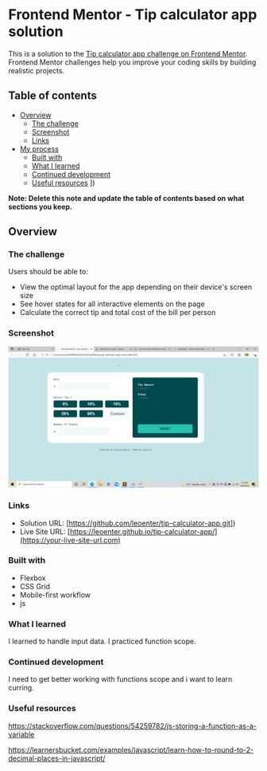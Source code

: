 # Frontend Mentor - Tip calculator app solution

This is a solution to the [Tip calculator app challenge on Frontend Mentor](https://www.frontendmentor.io/challenges/tip-calculator-app-ugJNGbJUX). Frontend Mentor challenges help you improve your coding skills by building realistic projects.

## Table of contents

- [Overview](#overview)
  - [The challenge](#the-challenge)
  - [Screenshot](#screenshot)
  - [Links](#links)
- [My process](#my-process)
  - [Built with](#built-with)
  - [What I learned](#what-i-learned)
  - [Continued development](#continued-development)
  - [Useful resources](#useful-resources)
])

**Note: Delete this note and update the table of contents based on what sections you keep.**

## Overview

### The challenge

Users should be able to:

- View the optimal layout for the app depending on their device's screen size
- See hover states for all interactive elements on the page
- Calculate the correct tip and total cost of the bill per person

### Screenshot

![](images/deskscreen.png)



### Links

- Solution URL: [https://github.com/leoenter/tip-calculator-app.git])
- Live Site URL: [https://leoenter.github.io/tip-calculator-app/](https://your-live-site-url.com)


### Built with


- Flexbox
- CSS Grid
- Mobile-first workflow
- js




### What I learned

I learned to handle input data. I practiced function scope. 



### Continued development

I need to get better working with functions scope and i want to learn curring.

### Useful resources

https://stackoverflow.com/questions/54259782/js-storing-a-function-as-a-variable

https://learnersbucket.com/examples/javascript/learn-how-to-round-to-2-decimal-places-in-javascript/




